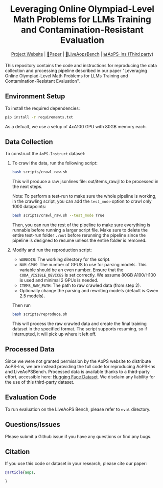 <div align="center">
  <h1>Leveraging Online Olympiad-Level Math Problems for LLMs Training and Contamination-Resistant Evaluation</h1>
  <p>
  <a href="https://livemathbench.github.io/">Project Website</a> |
  <a href="https://arxiv.org/pdf/2501.14275">📝Paper</a> |
  <a href="https://huggingface.co/datasets/jojo23333/LiveAoPSBench-2024">📐LiveAopsBench</a>  |
  <a href="https://huggingface.co/datasets/DeepStudentLlama/AoPS-Instruct">📊AoPS-Ins (Third party)</a> 
  </p>
</div>

<!-- # Leveraging Online Olympiad-Level Math Problems for LLMs Training and Contamination-Resistant Evaluation -->

This repository contains the code and instructions for reproducing the data collection and processing pipeline described in our paper "Leveraging Online Olympiad-Level Math Problems for LLMs Training and Contamination-Resistant Evaluation".

## Environment Setup
To install the required dependencies:
```bash
pip install -r requirements.txt
```
As a defualt, we use a setup of 4xA100 GPU with 80GB memory each.

## Data Collection

To construct the `AoPS-Instruct` dataset:

1. To crawl the data, run the following script:
   ```bash
   bash scripts/crawl_raw.sh
   ```
   This will produce a raw jsonlines file: out/items_raw.jl to be processed in the next steps.

   Note: To perform a test-run to make sure the whole pipeline is working, in the crawling script, you can add the `test_mode` option to crawl only 1000 datapoints:
   ```bash
   bash scripts/crawl_raw.sh --test_mode True
   ```
   Then, you can run the rest of the pipeline to make sure everything is runnable before running a larger script file. Make sure to delete the entire test-run folder `./out` before rerunning the pipeline since the pipeline is designed to resume unless the entire folder is removed.


2. Modify and run the reproduction script:
   - `WORKDIR`: The working directory for the script.
   - `NUM_GPUS`: The number of GPUS to use for parsing models. This variable should be an even number. Ensure that the `CUDA_VISIBLE_DEVICES` is set correctly. We assume 80GB A100/H100 is used and minimal 2 GPUs is needed.
   - `ITEMS_RAW_PATH`: The path to raw crawled data (from step 2).
   - Optionally change the parsing and rewriting models (default is Qwen 2.5 models).

   Then run 
   ```bash
   bash scripts/reproduce.sh
   ```

   This will process the raw crawled data and create the final training dataset in the specified format. The script supports resuming, so if interrupted, it will pick up where it left off.

## Processed Data
Since we were not granted permission by the AoPS website to distribute AoPS-Ins, we are instead providing the full code for reproducing AoPS-Ins and LiveAoPSBench. Processed data is available thanks to a third-party effort, accessible here: [Hugging Face Dataset](https://huggingface.co/datasets/DeepStudentLlama/AoPS-Instruct). We disclaim any liability for the use of this third-party dataset.

## Evaluation Code

To run evaluation on the LiveAoPS Bench, please refer to `eval` directory.

## Questions/Issues

Please submit a Github issue if you have any questions or find any bugs.

## Citation

If you use this code or dataset in your research, please cite our paper:

```bibtex
@article{aops,

}
```
